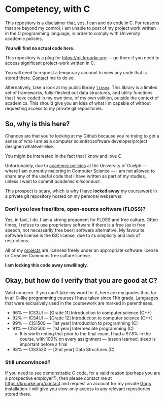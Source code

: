 # Competency, with C
This repository is a disclaimer that, yes, I can and do code in C. For
reasons that are beyond my control, I am unable to post of my project
work written in the C programming language, in order to comply with
University academic policies.

**You will find no actual code here.**

This repository is a plug for <https://git.krourke.org> &mdash; go there
if you need to access significant project-work written in C.

You will need to request a temporary account to view any code that is
stored there. [Contact](https://krourke.org/contact) me to do so.

Alternatively, take a look at my public library [`libsea`](https://github.com/keeferrourke/libsea).
This library is a limited set of frameworks, fully-fleshed out data
structures, and utility functions that I have coded in my own time,
of my own volition, outside the context of academics. This should give
you an idea of what I'm capable of without requesting access to my
private git repositories.

## So, why is this here?
Chances are that you're looking at my Github because you're trying to get
a sense of who I am as a computer scientist/software developer/project
designer/whatever else.

You might be interested in the fact that I know and love C.

Unfortunately, due to [academic policies](https://www.uoguelph.ca/ada-cbs/current-undergraduates/academic-policies)
at the University of Guelph &mdash; where I am currently majoring in
Computer Science &mdash; I am not allowed to share any of the useful code
that I have written as part of my studies, unless I want to commit
_academic misconduct_.

This prospect is scary, which is why I have **locked away** my
coursework in a private git repository hosted on my personal webserver.

### Don't you love free/libre, open-source software (FLOSS)?
Yes, in fact, I do. I am a strong proponent for FLOSS and free culture.
Often times, I refuse to use proprietary software if there is a free
(as in free speech, not necessarily free beer) software alternative.
My favourite software license is the ISC license, due to its simplicity
and lack of restrictions.

All of my [projects](https://krourke.org/projects) are licensed freely
under an appropriate software license or Creative Commons free culture
license.

**I am locking this code away unwillingly**.

## Okay, but how do I verify that you are good at C?
Valid concern. If you can't take my word for it, here are my grades thus
far in all C-like programming courses I have taken since 11th grade.
Languages that were exclusively used in the coursework are marked in
parentheses.

 * 96% &mdash; ICS3UI &mdash; [Grade 11] Introduction to computer science (C++)
 * 92% &mdash; ICS4UI &mdash; [Grade 12] Introduction to computer science (C++)
 * 99% &mdash; CIS1500 &mdash; [1st year] Introduction to programming (C)
 * 91% &mdash; CIS2500 &mdash; [1st year] Intermediate programming (C)
    + It is worth noting that prior to the final exam, I had a 97.8% in
      the course, with 100% on every assignment &mdash; lesson learned,
      sleep is important before a final
 * 98% &mdash; CIS2520 &mdash; [2nd year] Data Structures (C)
 
 ### Still unconvinced?
 If you need to see demonstrable C code, for a valid reason (perhaps you
 are a prospective employer?), then please contact me at
 <https://krourke.org/contact> and request an account for my private
 [Gogs](https://gogs.io) installation. I will give you view-only access to
 any relevant repositories stored there.
